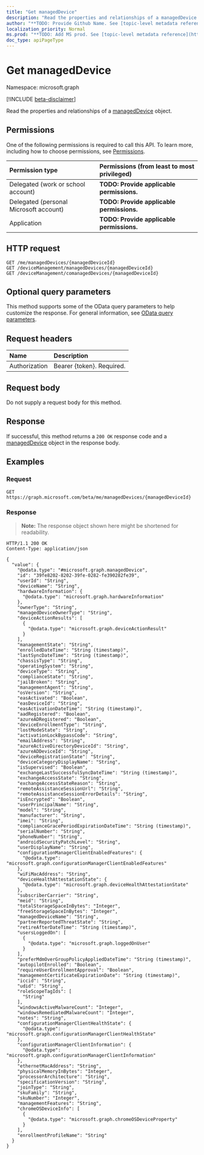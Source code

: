 ```yaml
---
title: "Get managedDevice"
description: "Read the properties and relationships of a managedDevice object."
author: "**TODO: Provide Github Name. See [topic-level metadata reference](https://msgo.azurewebsites.net/add/document/guidelines/metadata.html#topic-level-metadata)**"
localization_priority: Normal
ms.prod: "**TODO: Add MS prod. See [topic-level metadata reference](https://msgo.azurewebsites.net/add/document/guidelines/metadata.html#topic-level-metadata)**"
doc_type: apiPageType
---
```


# Get managedDevice
Namespace: microsoft.graph

[!INCLUDE [beta-disclaimer](../../includes/beta-disclaimer.md)]

Read the properties and relationships of a [managedDevice](../resources/intune-manageddevice.md) object.

## Permissions
One of the following permissions is required to call this API. To learn more, including how to choose permissions, see [Permissions](/graph/permissions-reference).

|Permission type|Permissions (from least to most privileged)|
|:---|:---|
|Delegated (work or school account)|**TODO: Provide applicable permissions.**|
|Delegated (personal Microsoft account)|**TODO: Provide applicable permissions.**|
|Application|**TODO: Provide applicable permissions.**|

## HTTP request

<!-- {
  "blockType": "ignored"
}
-->
``` http
GET /me/managedDevices/{managedDeviceId}
GET /deviceManagement/managedDevices/{managedDeviceId}
GET /deviceManagement/comanagedDevices/{managedDeviceId}
```

## Optional query parameters
This method supports some of the OData query parameters to help customize the response. For general information, see [OData query parameters](/graph/query-parameters).

## Request headers
|Name|Description|
|:---|:---|
|Authorization|Bearer {token}. Required.|

## Request body
Do not supply a request body for this method.

## Response

If successful, this method returns a `200 OK` response code and a [managedDevice](../resources/intune-manageddevice.md) object in the response body.

## Examples

### Request
<!-- {
  "blockType": "request",
  "name": "get_manageddevice"
}
-->
``` http
GET https://graph.microsoft.com/beta/me/managedDevices/{managedDeviceId}
```


### Response
>**Note:** The response object shown here might be shortened for readability.
<!-- {
  "blockType": "response",
  "truncated": true,
  "@odata.type": "microsoft.graph.managedDevice"
}
-->
``` http
HTTP/1.1 200 OK
Content-Type: application/json

{
  "value": {
    "@odata.type": "#microsoft.graph.managedDevice",
    "id": "39fe8202-8202-39fe-0282-fe390282fe39",
    "userId": "String",
    "deviceName": "String",
    "hardwareInformation": {
      "@odata.type": "microsoft.graph.hardwareInformation"
    },
    "ownerType": "String",
    "managedDeviceOwnerType": "String",
    "deviceActionResults": [
      {
        "@odata.type": "microsoft.graph.deviceActionResult"
      }
    ],
    "managementState": "String",
    "enrolledDateTime": "String (timestamp)",
    "lastSyncDateTime": "String (timestamp)",
    "chassisType": "String",
    "operatingSystem": "String",
    "deviceType": "String",
    "complianceState": "String",
    "jailBroken": "String",
    "managementAgent": "String",
    "osVersion": "String",
    "easActivated": "Boolean",
    "easDeviceId": "String",
    "easActivationDateTime": "String (timestamp)",
    "aadRegistered": "Boolean",
    "azureADRegistered": "Boolean",
    "deviceEnrollmentType": "String",
    "lostModeState": "String",
    "activationLockBypassCode": "String",
    "emailAddress": "String",
    "azureActiveDirectoryDeviceId": "String",
    "azureADDeviceId": "String",
    "deviceRegistrationState": "String",
    "deviceCategoryDisplayName": "String",
    "isSupervised": "Boolean",
    "exchangeLastSuccessfulSyncDateTime": "String (timestamp)",
    "exchangeAccessState": "String",
    "exchangeAccessStateReason": "String",
    "remoteAssistanceSessionUrl": "String",
    "remoteAssistanceSessionErrorDetails": "String",
    "isEncrypted": "Boolean",
    "userPrincipalName": "String",
    "model": "String",
    "manufacturer": "String",
    "imei": "String",
    "complianceGracePeriodExpirationDateTime": "String (timestamp)",
    "serialNumber": "String",
    "phoneNumber": "String",
    "androidSecurityPatchLevel": "String",
    "userDisplayName": "String",
    "configurationManagerClientEnabledFeatures": {
      "@odata.type": "microsoft.graph.configurationManagerClientEnabledFeatures"
    },
    "wiFiMacAddress": "String",
    "deviceHealthAttestationState": {
      "@odata.type": "microsoft.graph.deviceHealthAttestationState"
    },
    "subscriberCarrier": "String",
    "meid": "String",
    "totalStorageSpaceInBytes": "Integer",
    "freeStorageSpaceInBytes": "Integer",
    "managedDeviceName": "String",
    "partnerReportedThreatState": "String",
    "retireAfterDateTime": "String (timestamp)",
    "usersLoggedOn": [
      {
        "@odata.type": "microsoft.graph.loggedOnUser"
      }
    ],
    "preferMdmOverGroupPolicyAppliedDateTime": "String (timestamp)",
    "autopilotEnrolled": "Boolean",
    "requireUserEnrollmentApproval": "Boolean",
    "managementCertificateExpirationDate": "String (timestamp)",
    "iccid": "String",
    "udid": "String",
    "roleScopeTagIds": [
      "String"
    ],
    "windowsActiveMalwareCount": "Integer",
    "windowsRemediatedMalwareCount": "Integer",
    "notes": "String",
    "configurationManagerClientHealthState": {
      "@odata.type": "microsoft.graph.configurationManagerClientHealthState"
    },
    "configurationManagerClientInformation": {
      "@odata.type": "microsoft.graph.configurationManagerClientInformation"
    },
    "ethernetMacAddress": "String",
    "physicalMemoryInBytes": "Integer",
    "processorArchitecture": "String",
    "specificationVersion": "String",
    "joinType": "String",
    "skuFamily": "String",
    "skuNumber": "Integer",
    "managementFeatures": "String",
    "chromeOSDeviceInfo": [
      {
        "@odata.type": "microsoft.graph.chromeOSDeviceProperty"
      }
    ],
    "enrollmentProfileName": "String"
  }
}
```

